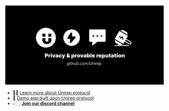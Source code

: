 ![header](https://github.com/Unirep/.github/blob/main/assets/repository-unirep.png)
- ✍🏻 [Learn more about Unirep protocol](https://unirep.gitbook.io/unirep/introduction)
- 👀 [Demo app built upon Unirep protocol](https://unirep.social/)
- 👉🏻 [**Join our discord channel**](https://discord.gg/VzMMDJmYc5)
